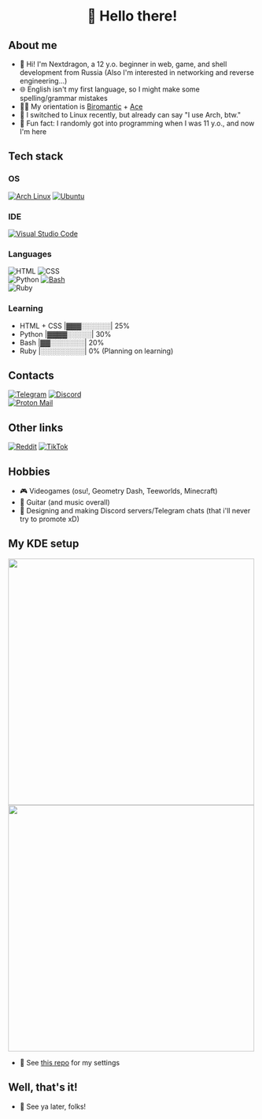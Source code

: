<div align="center"> 
  
# 🌆 Hello there! 
</div>

## About me
- 👋 Hi! I'm Nextdragon, a 12 y.o. beginner in web, game, and shell development from Russia (Also I'm interested in networking and reverse engineering...)
- 🌐 English isn't my first language, so I might make some spelling/grammar mistakes
- 🏳️‍🌈 My orientation is [Biromantic](https://lgbtqia.fandom.com/wiki/Biromantic) + [Ace](https://lgbtqia.fandom.com/wiki/Asexual)
- 🐧 I switched to Linux recently, but already can say "I use Arch, btw."
- 👀 Fun fact: I randomly got into programming when I was 11 y.o., and now I'm here

## Tech stack

### OS
[![Arch Linux](https://img.shields.io/badge/Arch%20Linux-1793D1?style=for-the-badge&logo=arch-linux&logoColor=fff)](#) [![Ubuntu](https://img.shields.io/badge/Ubuntu-E95420?style=for-the-badge&logo=ubuntu&logoColor=white)](#)

### IDE
[![Visual Studio Code](https://custom-icon-badges.demolab.com/badge/Visual%20Studio%20Code-0078d7.svg?style=for-the-badge&logo=vsc&logoColor=white)](#) 

### Languages
![HTML](https://img.shields.io/badge/-HTML-E34F26?style=for-the-badge&logo=html5&logoColor=white) ![CSS](https://img.shields.io/badge/-CSS-1572B6?style=for-the-badge&logo=css3&logoColor=white)\
![Python](https://img.shields.io/badge/-Python-3776AB?style=for-the-badge&logo=python&logoColor=white) [![Bash](https://img.shields.io/badge/Bash-4EAA25?style=for-the-badge&logo=gnubash&logoColor=fff)](#)\
![Ruby](https://img.shields.io/badge/-Ruby-CC342D?style=for-the-badge&logo=ruby&logoColor=white)

### Learning
- HTML + CSS |▓▓▓░░░░░░| 25%
- Python |▓▓▓▓░░░░░| 30%
- Bash |▓▓░░░░░░░| 20%
- Ruby |░░░░░░░░░| 0% (Planning on learning)

## Contacts
[![Telegram](https://img.shields.io/badge/Telegram-2CA5E0?style=for-the-badge&logo=telegram&logoColor=white)](https://t.me/nextdragon) [![Discord](https://img.shields.io/badge/Discord-%235865F2.svg?style=for-the-badge&logo=discord&logoColor=white)](https://discord.com/users/1290204703770284105)\
[![Proton Mail](https://img.shields.io/badge/Proton%20Mail-6D4AFF?style=for-the-badge&logo=protonmail&logoColor=fff)](mailto:nextdragon.dev@proton.me)

## Other links
[![Reddit](https://img.shields.io/badge/Reddit-FF4500?style=for-the-badge&logo=reddit&logoColor=white)](https://www.reddit.com/u/yuchiidev/) [![TikTok](https://img.shields.io/badge/TikTok-black?style=for-the-badge&logo=tiktok&logoColor=white)](https://tiktok.com/@nexxtdragon) 

## Hobbies
- 🎮 Videogames (osu!, Geometry Dash, Teeworlds, Minecraft)
- 🎸 Guitar (and music overall)
- 💬 Designing and making Discord servers/Telegram chats (that i'll never try to promote xD)

## My KDE setup
<img src="https://i.postimg.cc/qvNdxGKQ/Screenshot-20250513-003515.png" width="500"> <img src="https://i.postimg.cc/W1xcWJ6V/Screenshot-20250513-003519.png" width="500">

- 🔌 See [this repo](https://github.com/nexxtdragon/dotfiles) for my settings

## Well, that's it!
- 🫡 See ya later, folks!
